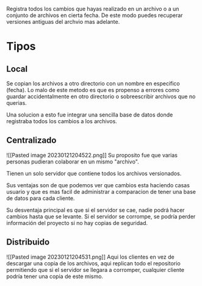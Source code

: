 Registra todos los cambios que hayas realizado en un archivo o a un conjunto de archivos en cierta fecha. De este modo puedes recuperar versiones antiguas del archvio mas adelante.
# Tipos
## Local
Se copian los archivos a otro directorio con un nombre en especifico (fecha). Lo malo de este metodo es que es propenso a errores como guardar accidentalmente en otro directorio o sobreescribir archivos que no querias.

Una solucion a esto fue integrar una sencilla base de datos donde registraba todos los cambios a los archivos.

## Centralizado
![[Pasted image 20230121204522.png]]
Su proposito fue que varias personas pudieran colaborar en un mismo "archivo". 

Tienen un solo servidor que contiene todos los archivos versionados. 

Sus ventajas son de que podemos ver que cambios esta haciendo casas usuario y que es mas facil de administrar a comparacion de tener una base de datos para cada cliente.

Su desventaja principal es que si el servidor se cae, nadie podrá hacer cambios hasta que se levante. Si el servidor se corrompe, se podría perder información del proyecto si no hay copias de seguridad.

## Distribuido
![[Pasted image 20230121204531.png]]
Aqui los clientes en vez de descargar una copia de los archivos, aqui replican todo el repositorio permitiendo que si el servidor se llegara a corromper, cualquier cliente podría tener una copia de este mismo.



